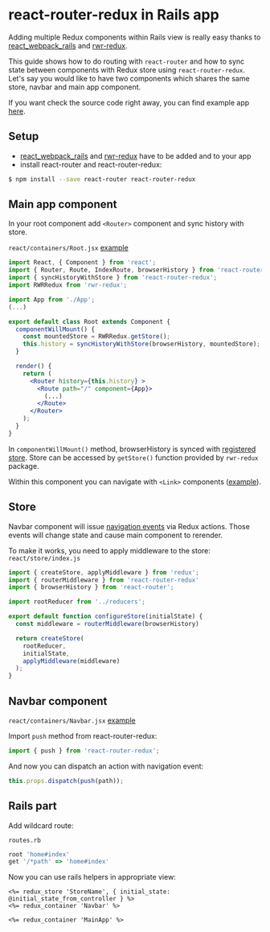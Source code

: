 # react-router-redux in Rails app

Adding multiple Redux components within Rails view is really easy thanks to [react_webpack_rails](https://github.com/netguru/react_webpack_rails) and [rwr-redux](https://github.com/netguru/rwr-redux).

This guide shows how to do routing with `react-router` and how to sync state between components with Redux store using `react-router-redux`.
Let's say you would like to have two components which shares the same store, navbar and main app component.

If you want check the source code right away, you can find example app [here](https://github.com/caspg/rails-react-exmaples/tree/master/redux-router).

## Setup

* [react_webpack_rails](https://github.com/netguru/react_webpack_rails) and [rwr-redux](https://github.com/netguru/rwr-redux) have to be added and to your app
* install react-router and react-router-redux:
```bash
$ npm install --save react-router react-router-redux
```

## Main app component

In your root component add `<Router>` component and sync history with store.

`react/containers/Root.jsx` [example](https://github.com/caspg/rails-react-exmaples/blob/master/redux-router/app/react/containers/Root.jsx)
```jsx
import React, { Component } from 'react';
import { Router, Route, IndexRoute, browserHistory } from 'react-router';
import { syncHistoryWithStore } from 'react-router-redux';
import RWRRedux from 'rwr-redux';

import App from './App';
(...)

export default class Root extends Component {
  componentWillMount() {
    const mountedStore = RWRRedux.getStore();
    this.history = syncHistoryWithStore(browserHistory, mountedStore);
  }

  render() {
    return (
      <Router history={this.history} >
        <Route path="/" component={App}>
          (...)
        </Route>
      </Router>
    );
  }
}
```

In `componentWillMount()` method, browserHistory is synced with [registered store](https://github.com/netguru/rwr-redux#register-store-and-components-in-reactindexjs). Store can be accessed by `getStore()` function provided by `rwr-redux` package.

Within this component you can navigate with `<Link>` components ([example](https://github.com/caspg/rails-react-exmaples/blob/master/redux-router/app/react/components/TabItem.jsx#L11)).

## Store

Navbar component will issue [navigation events](https://github.com/reactjs/react-router-redux#what-if-i-want-to-issue-navigation-events-via-redux-actions) via Redux actions. Those events will change state and cause main component to rerender.

To make it works, you need to apply middleware to the store:
`react/store/index.js`
```jsx
import { createStore, applyMiddleware } from 'redux';
import { routerMiddleware } from 'react-router-redux'
import { browserHistory } from 'react-router';

import rootReducer from '../reducers';

export default function configureStore(initialState) {
  const middleware = routerMiddleware(browserHistory)

  return createStore(
    rootReducer,
    initialState,
    applyMiddleware(middleware)
  );
}
```

## Navbar component

`react/containers/Navbar.jsx` [example](https://github.com/caspg/rails-react-exmaples/blob/master/redux-router/app/react/containers/Navbar.jsx#L15)

Import `push` method from react-router-redux:
```jsx
import { push } from 'react-router-redux';
```

And now you can dispatch an action with navigation event:
```jsx
this.props.dispatch(push(path));
```

## Rails part

Add wildcard route:

`routes.rb`
```ruby
root 'home#index'
get '/*path' => 'home#index'
```

Now you can use rails helpers in appropriate view:
```erb
<%= redux_store 'StoreName', { initial_state: @initial_state_from_controller } %>
<%= redux_container 'Navbar' %>

<%= redux_container 'MainApp' %>
```

